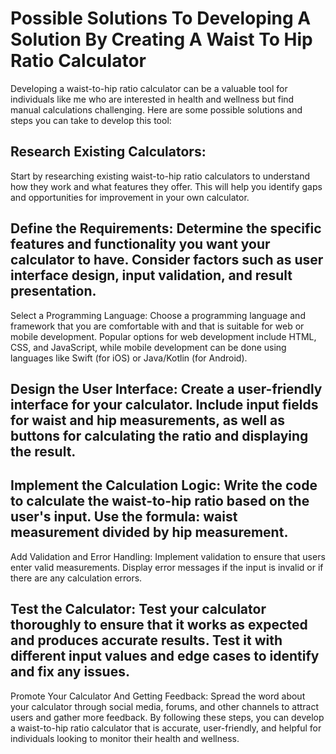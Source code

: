 # Possible Solutions To Developing A Solution By Creating A Waist To Hip Ratio Calculator

Developing a waist-to-hip ratio calculator can be a valuable tool for individuals like me who are interested in health and wellness but find manual calculations challenging. 
Here are some possible solutions and steps you can take to develop this tool:

## Research Existing Calculators:
Start by researching existing waist-to-hip ratio calculators to understand how they work and what features they offer. This will help you identify gaps and opportunities for improvement in your own calculator.

## Define the Requirements: Determine the specific features and functionality you want your calculator to have. Consider factors such as user interface design, input validation, and result presentation.
Select a Programming Language: Choose a programming language and framework that you are comfortable with and that is suitable for web or mobile development. Popular options for web development include HTML, CSS, and JavaScript, while mobile development can be done using languages like Swift (for iOS) or Java/Kotlin (for Android).

## Design the User Interface: Create a user-friendly interface for your calculator. Include input fields for waist and hip measurements, as well as buttons for calculating the ratio and displaying the result.

## Implement the Calculation Logic: Write the code to calculate the waist-to-hip ratio based on the user's input. Use the formula: waist measurement divided by hip measurement.
Add Validation and Error Handling: Implement validation to ensure that users enter valid measurements. Display error messages if the input is invalid or if there are any calculation errors.

## Test the Calculator: Test your calculator thoroughly to ensure that it works as expected and produces accurate results. Test it with different input values and edge cases to identify and fix any issues.

Promote Your Calculator And Getting Feedback: Spread the word about your calculator through social media, forums, and other channels to attract users and gather more feedback.
By following these steps, you can develop a waist-to-hip ratio calculator that is accurate, user-friendly, and helpful for individuals looking to monitor their health and wellness.
